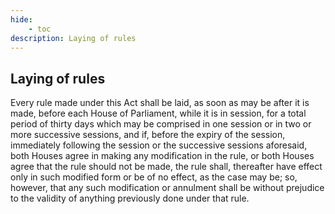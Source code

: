```yaml
---
hide:
    - toc
description: Laying of rules
---
```


## Laying of rules

Every rule made under this Act shall be laid, as soon as may be after it is made, before each House of Parliament, while it is in session, for a total period of thirty days which may be comprised in one session or in two or more successive sessions, and if, before the expiry of the session, immediately following the session or the successive sessions aforesaid, both Houses agree in making any modification in the rule, or both Houses agree that the rule should not be made, the rule shall, thereafter have effect only in such modified form or be of no effect, as the case may be; so, however, that any such modification or annulment shall be without prejudice to the validity of anything previously done under that rule.
